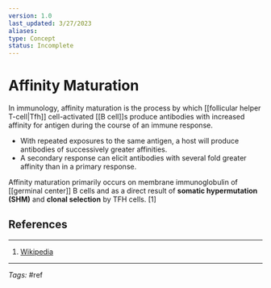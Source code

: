 ```yaml
---
version: 1.0
last_updated: 3/27/2023
aliases: 
type: Concept
status: Incomplete
---
```


# Affinity Maturation

In immunology, affinity maturation is the process by which [[follicular helper T-cell|Tfh]] cell-activated [[B cell]]s produce antibodies with increased affinity for antigen during the course of an immune response. 
- With repeated exposures to the same antigen, a host will produce antibodies of successively greater affinities.
- A secondary response can elicit antibodies with several fold greater affinity than in a primary response. 

Affinity maturation primarily occurs on membrane immunoglobulin of [[germinal center]] B cells and as a direct result of **somatic hypermutation (SHM)** and **clonal selection** by TFH cells. [1]

## References
---
1. [Wikipedia]()

---
_Tags:_ #ref